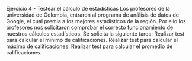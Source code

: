 Ejercicio 4 - Testear el cálculo de estadísticas
Los profesores de la universidad de Colombia, entraron al programa de análisis de datos  de Google, el cual premia a los mejores estadísticos de la región. Por ello los profesores nos solicitaron comprobar el correcto funcionamiento de nuestros cálculos estadísticos. Se solicita la siguiente tarea:
Realizar test para calcular el mínimo de calificaciones.
Realizar test para calcular el máximo de calificaciones.
Realizar test para calcular el promedio de calificaciones.
